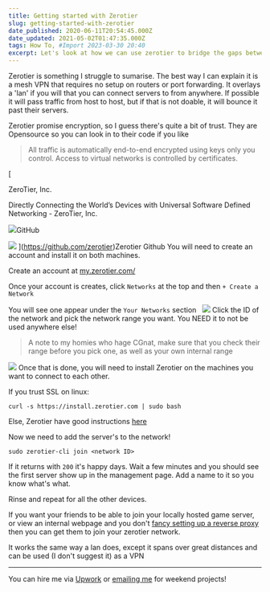 ```yaml
---
title: Getting started with Zerotier
slug: getting-started-with-zerotier
date_published: 2020-06-11T20:54:45.000Z
date_updated: 2021-05-02T01:47:35.000Z
tags: How To, #Import 2023-03-30 20:40
excerpt: Let's look at how we can use zerotier to bridge the gaps between us and a remote server to connect using private IP's and not mess about with firewalls
---
```


Zerotier is something I struggle to sumarise. The best way I can explain it is a mesh VPN that requires no setup on routers or port forwarding. It overlays a 'lan' if you will that you can connect servers to from anywhere. If possible it will pass traffic from host to host, but if that is not doable, it will bounce it past their servers.

Zerotier promise encryption, so I guess there's quite a bit of trust. They are Opensource so you can look in to their code if you like

> All traffic is automatically end-to-end encrypted using keys only you control. Access to virtual networks is controlled by certificates.

[

ZeroTier, Inc.

Directly Connecting the World’s Devices with Universal Software Defined Networking - ZeroTier, Inc.

![](https://github.githubassets.com/favicons/favicon.svg)GitHub

![](https://avatars2.githubusercontent.com/u/4173285?s&#x3D;280&amp;v&#x3D;4)
](https://github.com/zerotier)Zerotier Github
You will need to create an account and install it on both machines. 

Create an account at [my.zerotier.com/](https://my.zerotier.com/)

Once your account is creates, click `Networks` at the top and then `+ Create a Network`

You will see one appear under the `Your Networks` section  
![](__GHOST_URL__/content/images/2020/06/image-14.png)
Click the ID of the network and pick the network range you want. You NEED it to not be used anywhere else!

> A note to my homies who hage CGnat, make sure that you check their range before you pick one, as well as your own internal range

![](__GHOST_URL__/content/images/2020/06/image-15.png)
Once that is done, you will need to install Zerotier on the machines you want to connect to each other. 

If you trust SSL on linux:

    curl -s https://install.zerotier.com | sudo bash
    

Else, Zerotier have good instructions [here](https://www.zerotier.com/download/)

Now we need to add the server's to the network!

    sudo zerotier-cli join <network ID>

If it returns with `200` it's happy days. Wait a few minutes and you should see the first server show up in the management page. Add a name to it so you know what's what. 

Rinse and repeat for all the other devices.

If you want your friends to be able to join your locally hosted game server, or view an internal webpage and you don't [fancy setting up a reverse proxy](__GHOST_URL__/nginx-reverse/) then you can get them to join your zerotier network. 

It works the same way a lan does, except it spans over great distances and can be used (I don't suggest it) as a VPN

---

You can hire me via [Upwork](https://www.upwork.com/freelancers/~01c61ee9802b94133e) or [emailing me](mailto:work@breadnet.co.uk) for weekend projects!
